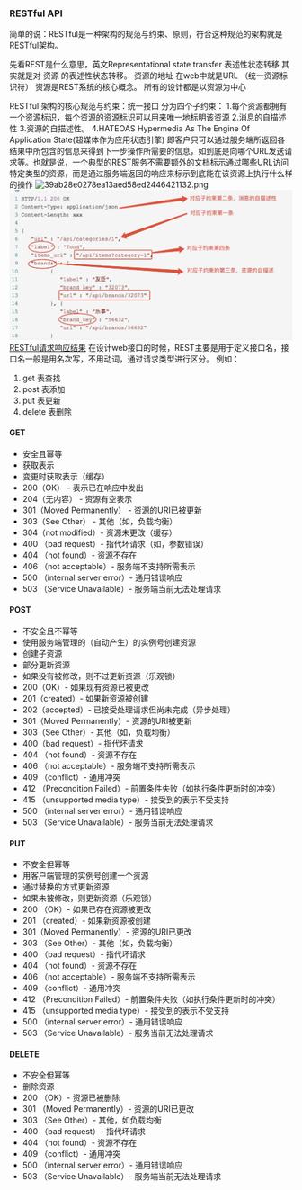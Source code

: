 ### RESTful API
简单的说：RESTful是一种架构的规范与约束、原则，符合这种规范的架构就是RESTful架构。
 
先看REST是什么意思，英文Representational state transfer 表述性状态转移 其实就是对 资源 的表述性状态转移。
资源的地址 在web中就是URL （统一资源标识符）
资源是REST系统的核心概念。 所有的设计都是以资源为中心

RESTful 架构的核心规范与约束：统一接口
分为四个子约束：
1.每个资源都拥有一个资源标识，每个资源的资源标识可以用来唯一地标明该资源
2.消息的自描述性
3.资源的自描述性。
4.HATEOAS Hypermedia As The Engine Of Application State(超媒体作为应用状态引擎)
即客户只可以通过服务端所返回各结果中所包含的信息来得到下一步操作所需要的信息，如到底是向哪个URL发送请求等。也就是说，一个典型的REST服务不需要额外的文档标示通过哪些URL访问特定类型的资源，而是通过服务端返回的响应来标示到底能在该资源上执行什么样的操作
![39ab28e0278ea13aed58ed2446421132.png](evernotecid://2E3F4FCD-9696-48F9-B350-F525479C0FEB/appyinxiangcom/9961630/ENResource/p485)
<img src='https://github.com/msp233/note/blob/master/imgs/RESTful响应内容.jpg' alt="RESTful请求响应结果"/>
[RESTful请求响应结果](https://github.com/msp233/note/blob/master/imgs/RESTful响应内容.jpg)
在设计web接口的时候，REST主要是用于定义接口名，接口名一般是用名次写，不用动词，通过请求类型进行区分。
例如：
1. get 表查找
2. post 表添加
3. put 表更新
4. delete 表删除

#### GET 
- 安全且幂等
- 获取表示
- 变更时获取表示（缓存）
- 200（OK） - 表示已在响应中发出
- 204（无内容） - 资源有空表示
- 301（Moved Permanently） - 资源的URI已被更新
- 303（See Other） - 其他（如，负载均衡）
- 304（not modified）- 资源未更改（缓存）
- 400 （bad request）- 指代坏请求（如，参数错误）
- 404 （not found）- 资源不存在
- 406 （not acceptable）- 服务端不支持所需表示
- 500 （internal server error）- 通用错误响应
- 503 （Service Unavailable）- 服务端当前无法处理请求
#### POST

* 不安全且不幂等
* 使用服务端管理的（自动产生）的实例号创建资源
* 创建子资源
* 部分更新资源
* 如果没有被修改，则不过更新资源（乐观锁）
* 200（OK）- 如果现有资源已被更改
* 201（created）- 如果新资源被创建
* 202（accepted）- 已接受处理请求但尚未完成（异步处理）
* 301（Moved Permanently）- 资源的URI被更新
* 303（See Other）- 其他（如，负载均衡）
* 400（bad request）- 指代坏请求
* 404 （not found）- 资源不存在
* 406 （not acceptable）- 服务端不支持所需表示
* 409 （conflict）- 通用冲突
* 412 （Precondition Failed）- 前置条件失败（如执行条件更新时的冲突）
* 415 （unsupported media type）- 接受到的表示不受支持
* 500 （internal server error）- 通用错误响应
* 503 （Service Unavailable）- 服务当前无法处理请求

#### PUT

* 不安全但幂等
* 用客户端管理的实例号创建一个资源
* 通过替换的方式更新资源
* 如果未被修改，则更新资源（乐观锁）
* 200 （OK）- 如果已存在资源被更改
* 201 （created）- 如果新资源被创建
* 301（Moved Permanently）- 资源的URI已更改
* 303 （See Other）- 其他（如，负载均衡）
* 400 （bad request）- 指代坏请求
* 404 （not found）- 资源不存在
* 406 （not acceptable）- 服务端不支持所需表示
* 409 （conflict）- 通用冲突
* 412 （Precondition Failed）- 前置条件失败（如执行条件更新时的冲突）
* 415 （unsupported media type）- 接受到的表示不受支持
* 500 （internal server error）- 通用错误响应
* 503 （Service Unavailable）- 服务当前无法处理请求

#### DELETE 

* 不安全但幂等
* 删除资源
* 200 （OK）- 资源已被删除
* 301 （Moved Permanently）- 资源的URI已更改
* 303 （See Other）- 其他，如负载均衡
* 400 （bad request）- 指代坏请求
* 404 （not found）- 资源不存在
* 409 （conflict）- 通用冲突
* 500 （internal server error）- 通用错误响应
* 503 （Service Unavailable）- 服务端当前无法处理请求

